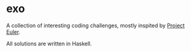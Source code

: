 # exo

A collection of interesting coding challenges,
mostly inspited by [Project Euler](https://projecteuler.net/).

All solutions are written in Haskell.
